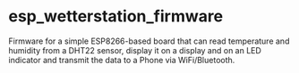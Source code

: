 # esp_wetterstation_firmware

Firmware for a simple ESP8266-based board that can read temperature and humidity from a DHT22 sensor, display it on a display and on an LED indicator and transmit the data to a Phone via WiFi/Bluetooth.
